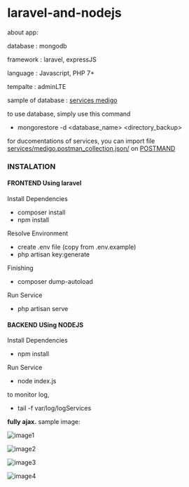 # laravel-and-nodejs


about app:

database : mongodb

framework : laravel, expressJS

language : Javascript, PHP 7+

tempalte : adminLTE

sample of database : [services medigo](https://github.com/mrbontor/laravel-and-nodejs/tree/master/services/medigo_db_sample/)

to use database, simply use this command

- mongorestore -d <database_name> <directory_backup>


for ducomentations of services, you can import file [services/medigo.postman_collection.json/](https://github.com/mrbontor/laravel-and-nodejs/blob/master/services/medigo.postman_collection.json) on [POSTMAND](https://learning.postman.com/docs/postman/collections/working-with-openAPI/)


### INSTALATION


#### FRONTEND Using laravel

Install Dependencies

- composer install
- npm install

Resolve Environment

- create .env file (copy from .env.example)
- php artisan key:generate

Finishing
- composer dump-autoload

Run Service
- php artisan serve



#### BACKEND USing NODEJS

Install Dependencies

- npm install

Run Service

- node index.js

to monitor log,

- tail -f var/log/logServices


**fully ajax.**
sample image:

![image1](https://github.com/mrbontor/laravel-and-nodejs/blob/master/1.jpg)

![image2](https://github.com/mrbontor/laravel-and-nodejs/blob/master/2.jpg)

![image3](https://github.com/mrbontor/laravel-and-nodejs/blob/master/3.jpg)

![image4](https://github.com/mrbontor/laravel-and-nodejs/blob/master/4.jpg)
